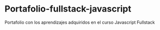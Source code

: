 # Portafolio-fullstack-javascript
Portafolio con los aprendizajes adquiridos en el curso Javascript Fullstack
